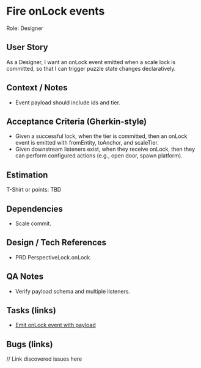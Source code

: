 # Fire onLock events

Role: Designer

## User Story
As a Designer, I want an onLock event emitted when a scale lock is committed, so that I can trigger puzzle state changes declaratively.

## Context / Notes
- Event payload should include ids and tier.

## Acceptance Criteria (Gherkin-style)
- Given a successful lock, when the tier is committed, then an onLock event is emitted with fromEntity, toAnchor, and scaleTier.
- Given downstream listeners exist, when they receive onLock, then they can perform configured actions (e.g., open door, spawn platform).

## Estimation
T-Shirt or points: TBD

## Dependencies
- Scale commit.

## Design / Tech References
- PRD PerspectiveLock.onLock.

## QA Notes
- Verify payload schema and multiple listeners.

## Tasks (links)
- [Emit onLock event with payload](./tasks/emit-onlock-event.md)

## Bugs (links)
// Link discovered issues here
